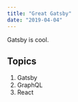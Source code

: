 ```yaml
---
title: "Great Gatsby"
date: "2019-04-04"
---
```


Gatsby is cool.

## Topics

1. Gatsby
2. GraphQL
3. React
